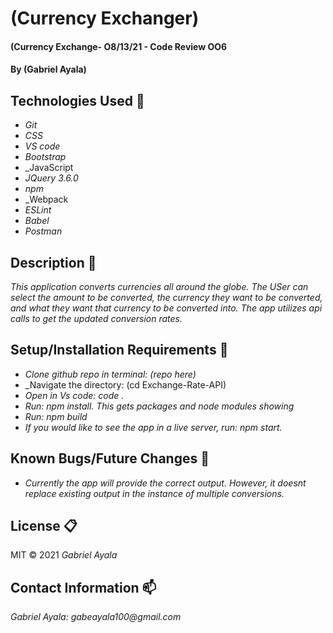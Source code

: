 # (Currency Exchanger)

#### (Currency Exchange- O8/13/21 - Code Review OO6

#### By (Gabriel Ayala)

## Technologies Used :floppy_disk:

* _Git_
* _CSS_
* _VS code_
* _Bootstrap_
* _JavaScript
* _JQuery 3.6.0_
* _npm_
* _Webpack
* _ESLint_
* _Babel_
* _Postman_

## Description :page_with_curl:
_This application converts currencies all around the globe. The USer can select the amount to be converted, the currency they want to be converted, and what they want that currency to be converted into. The app utilizes api calls to get the updated conversion rates._

## Setup/Installation Requirements :triangular_ruler:

* _Clone github repo in terminal: (repo here)_
* _Navigate the directory: (cd Exchange-Rate-API)
* _Open in Vs code: code ._
* _Run: npm install. This  gets packages and node modules showing_
* _Run: npm build_
* _If you would like to see the app in a live server, run: npm start._


## Known Bugs/Future Changes :bug:

* _Currently the app will provide the correct output. However, it doesnt replace existing output in the instance of multiple conversions._


## License :clipboard:
MIT &copy; 2021 _Gabriel Ayala_
## Contact Information :mailbox:

_Gabriel Ayala:
gabeayala100@gmail.com_